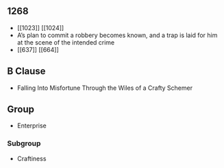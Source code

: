## 1268
- [[1023]] [[1024]] 
- A’s plan to commit a robbery becomes known, and a trap is laid for him at the scene of the intended crime
- [[637]] [[664]] 

## B Clause
- Falling Into Misfortune Through the Wiles of a Crafty Schemer

## Group
- Enterprise

### Subgroup
- Craftiness

